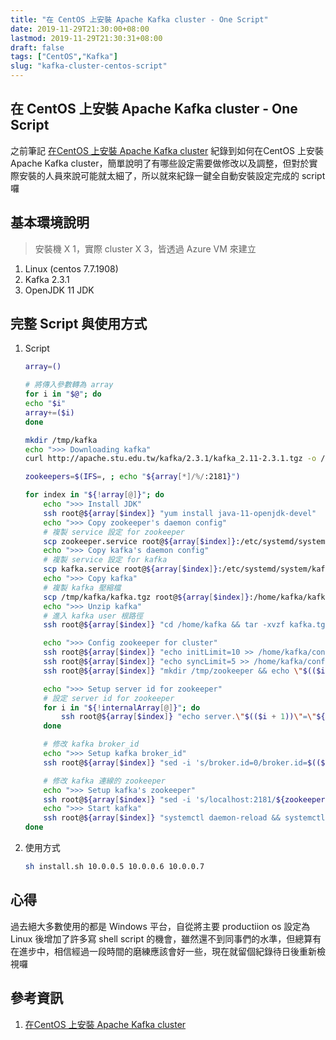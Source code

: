 ```yaml
---
title: "在 CentOS 上安裝 Apache Kafka cluster - One Script"
date: 2019-11-29T21:30:00+08:00
lastmod: 2019-11-29T21:30:31+08:00
draft: false
tags: ["CentOS","Kafka"]
slug: "kafka-cluster-centos-script"
---
```


## 在 CentOS 上安裝 Apache Kafka cluster - One Script

之前筆記 [在CentOS 上安裝 Apache Kafka cluster](https://blog.yowko.com/kafka-cluster-centos/) 紀錄到如何在CentOS 上安裝 Apache Kafka cluster，簡單說明了有哪些設定需要做修改以及調整，但對於實際安裝的人員來說可能就太細了，所以就來紀錄一鍵全自動安裝設定完成的 script 囉

## 基本環境說明

> 安裝機 X 1，實際 cluster X 3，皆透過 Azure VM 來建立

1. Linux (centos 7.7.1908)
2. Kafka 2.3.1
3. OpenJDK 11 JDK

## 完整 Script 與使用方式

1. Script

    ```bash
    array=()

    # 將傳入參數轉為 array
    for i in "$@"; do
    echo "$i"
    array+=($i)
    done

    mkdir /tmp/kafka
    echo ">>> Downloading kafka"
    curl http://apache.stu.edu.tw/kafka/2.3.1/kafka_2.11-2.3.1.tgz -o /tmp/kafka/kafka.tgz

    zookeepers=$(IFS=, ; echo "${array[*]/%/:2181}")

    for index in "${!array[@]}"; do
        echo ">>> Install JDK"
        ssh root@${array[$index]} "yum install java-11-openjdk-devel"
        echo ">>> Copy zookeeper's daemon config"
        # 複製 service 設定 for zookeeper
        scp zookeeper.service root@${array[$index]}:/etc/systemd/system/zookeeper.service
        echo ">>> Copy kafka's daemon config"
        # 複製 service 設定 for kafka
        scp kafka.service root@${array[$index]}:/etc/systemd/system/kafka.service
        echo ">>> Copy kafka"
        # 複製 kafka 壓縮檔
        scp /tmp/kafka/kafka.tgz root@${array[$index]}:/home/kafka/kafka.tgz
        echo ">>> Unzip kafka"
        # 進入 kafka user 根路徑
        ssh root@${array[$index]} "cd /home/kafka && tar -xvzf kafka.tgz --strip 1"

        echo ">>> Config zookeeper for cluster"
        ssh root@${array[$index]} "echo initLimit=10 >> /home/kafka/config/zookeeper.properties"
        ssh root@${array[$index]} "echo syncLimit=5 >> /home/kafka/config/zookeeper.properties"
        ssh root@${array[$index]} "mkdir /tmp/zookeeper && echo \"$(($index + 1))\" > /tmp/zookeeper/myid"

        echo ">>> Setup server id for zookeeper"
        # 設定 server id for zookeeper
        for i in "${!internalArray[@]}"; do
            ssh root@${array[$index]} "echo server.\"$(($i + 1))\"=\"${internalArray[$i]}\":2888:3888 >> /home/kafka/config/zookeeper.properties"
        done

        # 修改 kafka broker_id
        echo ">>> Setup kafka broker_id"
        ssh root@${array[$index]} "sed -i 's/broker.id=0/broker.id=$(($index+1))/g' /home/kafka/config/server.properties"

        # 修改 kafka 連線的 zookeeper
        echo ">>> Setup kafka's zookeeper"
        ssh root@${array[$index]} "sed -i 's/localhost:2181/${zookeepers}/g' /home/kafka/config/server.properties"
        echo ">>> Start kafka"
        ssh root@${array[$index]} "systemctl daemon-reload && systemctl start kafka && systemctl enable kafka"
    done
    ```

2. 使用方式

    ```bash
    sh install.sh 10.0.0.5 10.0.0.6 10.0.0.7
    ```

## 心得

過去絕大多數使用的都是 Windows 平台，自從將主要 productiion os 設定為 Linux 後增加了許多寫 shell script 的機會，雖然還不到同事們的水準，但總算有在進步中，相信經過一段時間的磨練應該會好一些，現在就留個紀錄待日後重新檢視囉

## 參考資訊

1. [在CentOS 上安裝 Apache Kafka cluster](https://blog.yowko.com/kafka-cluster-centos/)
